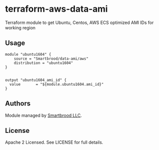 terraform-aws-data-ami
======================

Terraform module to get Ubuntu, Centos, AWS ECS optimized AMI IDs for working region


Usage
-----

```hcl
module "ubuntu1604" {
    source = "Smartbrood/data-ami/aws"
    distribution = "ubuntu1604"
}


output "ubuntu1604_ami_id" {
  value       = "${module.ubuntu1604.ami_id}"
}
```


Authors
-------

Module managed by [Smartbrood LLC](https://github.com/Smartbrood).


License
-------

Apache 2 Licensed. See LICENSE for full details.
